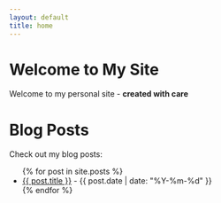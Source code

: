 ```yaml
---
layout: default
title: home
---
```


# Welcome to My Site

Welcome to my personal site - **created with care** 

# Blog Posts

Check out my blog posts:

<ul>
  {% for post in site.posts  %}
    <li><a href="{{ post.url }}">{{ post.title }}</a> - {{ post.date | date: "%Y-%m-%d" }}</li>
  {% endfor %}
</ul>
